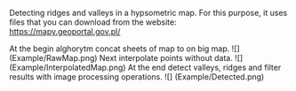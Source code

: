 Detecting ridges and valleys in a hypsometric map. For this purpose, it uses files that you can download from the website: https://mapy.geoportal.gov.pl/

At the begin alghorytm concat sheets of map to on big map.
![] (Example/RawMap.png)
Next interpolate points without data.
![] (Example/InterpolatedMap.png)
At the end detect valleys, ridges and filter results with image processing operations. 
![] (Example/Detected.png)
